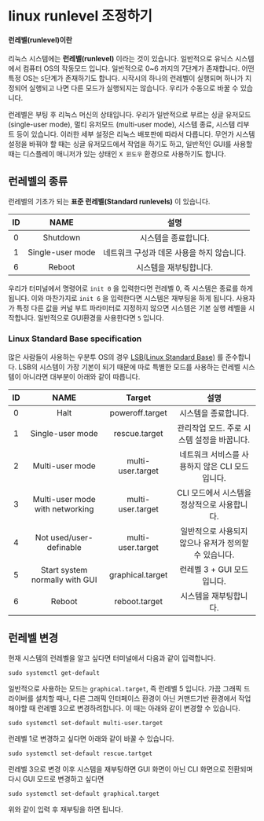 # linux runlevel 조정하기


#### 런레벨(runlevel)이란  


리눅스 시스템에는 **런레벨(runlevel)** 이라는 것이 있습니다. 일반적으로 유닉스 시스템에서 컴퓨터 OS의 작동모드 입니다.
일반적으로 0~6 까지의 7단계가 존재합니다. 어떤 특정 OS는 `S`단계가 존재하기도 합니다. 시작시의 하나의 런레벨이 실행되며
하나가 지정되어 실행되고 나면 다른 모드가 실행되지는 않습니다. 우리가 수동으로 바꿀 수 있습니다.  

런레벨은 부팅 후 리눅스 머신의 상태입니다. 우리가 일반적으로 부르는 싱글 유저모드(single-user mode), 멀티 유저모드
(multi-user mode), 시스템 종료, 시스템 리부트 등이 있습니다. 이러한 세부 설정은 리눅스 배포판에 따라서 다릅니다.
무언가 시스템 설정을 바꿔야 할 때는 싱글 유저모드에서 작업을 하기도 하고, 일반적인 GUI를 사용할 때는 디스플레이 매니저가 있는 상태인 `X 윈도우` 
환경으로 사용하기도 합니다.  

## 런레벨의 종류
런레벨의 기초가 되는 **표준 런레벨(Standard runlevels)** 이 있습니다.  

|ID  | NAME |설명    |
|:---:|:---:|:-----:|
|0|Shutdown|시스템을 종료합니다.|
|1|Single-user mode|네트워크 구성과 데몬 사용을 하지 않습니다.|
|6|Reboot|시스템을 재부팅합니다.|

우리가 터미널에서 명령어로 `init 0` 을 입력한다면 런레벨 0, 즉 시스템은 종료를 하게됩니다.
이와 마찬가지로 `init 6` 을 입력한다면 시스템은 재부팅을 하게 됩니다. 사용자가 특정 다른 값을 커널 부트 파라미터로
지정하지 않으면 시스템은 기본 실행 레벨을 시작합니다. 일반적으로 GUI환경을 사용한다면 `5` 입니다.

### Linux Standard Base specification
많은 사람들이 사용하는 우분투 OS의 경우 [LSB(Linux Standard Base)](https://en.wikipedia.org/wiki/Linux_Standard_Base) 를 준수합니다.
LSB의 시스템이 가장 기본이 되기 때문에 따로 특별한 모드를 사용하는 런레벨 시스템이 아니라면 대부분이 아래와 같이 따릅니다.

|ID  | NAME |Target|설명    |
|:---:|:---:|:---:|:-----:|
|0|Halt|poweroff.target|시스템을 종료합니다.|
|1|Single-user mode|rescue.target|관리작업 모드. 주로 시스템 설정을 바꿉니다.|
|2|Multi-user mode|multi-user.target|네트워크 서비스를 사용하지 않은 CLI 모드입니다.|
|3|Multi-user mode with networking|multi-user.target|CLI 모드에서 시스템을 정상적으로 사용합니다.|
|4|Not used/user-definable|multi-user.target|일반적으로 사용되지 않으나 유저가 정의할 수 있습니다.|
|5|Start system normally with GUI|graphical.target|런레벨 3 + GUI 모드입니다.|
|6|Reboot|reboot.target|시스템을 재부팅합니다.|


## 런레벨 변경
현재 시스템의 런레벨을 알고 싶다면 터미널에서 다음과 같이 입력합니다.
```shell script
sudo systemctl get-default
```
일반적으로 사용하는 모드는 `graphical.target`, 즉 런레벨 5 입니다. 가끔 그래픽 드라이버를 설치할 때나,
다른 그래픽 인터페이스 환경이 아닌 커맨드기반 환경에서 작업해야할 때 런레벨 3으로 변경하려합니다.
이 때는 아래와 같이 변경할 수 있습니다.
```shell script
sudo systemctl set-default multi-user.target
```
런레벨 1로 변경하고 싶다면 아래와 같이 바꿀 수 있습니다.
```shell script
sudo systemctl set-default rescue.tartget
```

런레벨 3으로 변경 이후 시스템을 재부팅하면 GUI 화면이 아닌 CLI 화면으로 전환되며 다시 GUI 모드로 변경하고 싶다면
```shell script
sudo systemctl set-default graphical.target
```
위와 같이 입력 후 재부팅을 하면 됩니다.
